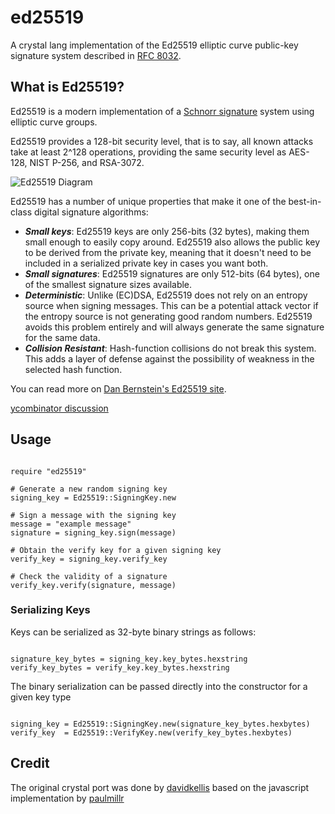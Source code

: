 # ed25519

A crystal lang implementation of the Ed25519 elliptic curve public-key signature system
described in [RFC 8032].

[RFC 8032]: https://tools.ietf.org/html/rfc8032

## What is Ed25519?

Ed25519 is a modern implementation of a [Schnorr signature] system using
elliptic curve groups.

Ed25519 provides a 128-bit security level, that is to say, all known attacks
take at least 2^128 operations, providing the same security level as AES-128,
NIST P-256, and RSA-3072.

![Ed25519 Diagram](https://raw.githubusercontent.com/RubyCrypto/ed25519/master/ed25519.png)

Ed25519 has a number of unique properties that make it one of the best-in-class
digital signature algorithms:

* ***Small keys***: Ed25519 keys are only 256-bits (32 bytes), making them
  small enough to easily copy around. Ed25519 also allows the public key
  to be derived from the private key, meaning that it doesn't need to be
  included in a serialized private key in cases you want both.
* ***Small signatures***: Ed25519 signatures are only 512-bits (64 bytes),
  one of the smallest signature sizes available.
* ***Deterministic***: Unlike (EC)DSA, Ed25519 does not rely on an entropy
  source when signing messages. This can be a potential attack vector if
  the entropy source is not generating good random numbers. Ed25519 avoids
  this problem entirely and will always generate the same signature for the
  same data.
* ***Collision Resistant***: Hash-function collisions do not break this
  system. This adds a layer of defense against the possibility of weakness
  in the selected hash function.

You can read more on [Dan Bernstein's Ed25519 site](http://ed25519.cr.yp.to/).

[Schnorr signature]: https://en.wikipedia.org/wiki/Schnorr_signature
[ycombinator discussion](http://news.ycombinator.com/item?id=3067434)

## Usage

```crystal

require "ed25519"

# Generate a new random signing key
signing_key = Ed25519::SigningKey.new

# Sign a message with the signing key
message = "example message"
signature = signing_key.sign(message)

# Obtain the verify key for a given signing key
verify_key = signing_key.verify_key

# Check the validity of a signature
verify_key.verify(signature, message)

```

### Serializing Keys

Keys can be serialized as 32-byte binary strings as follows:

```crystal

signature_key_bytes = signing_key.key_bytes.hexstring
verify_key_bytes = verify_key.key_bytes.hexstring

```

The binary serialization can be passed directly into the constructor for a given key type

```crystal

signing_key = Ed25519::SigningKey.new(signature_key_bytes.hexbytes)
verify_key  = Ed25519::VerifyKey.new(verify_key_bytes.hexbytes)

```

## Credit

The original crystal port was done by [davidkellis](https://github.com/davidkellis/noble-ed25519-cr)
based on the javascript implementation by [paulmillr](https://github.com/paulmillr/noble-ed25519)
